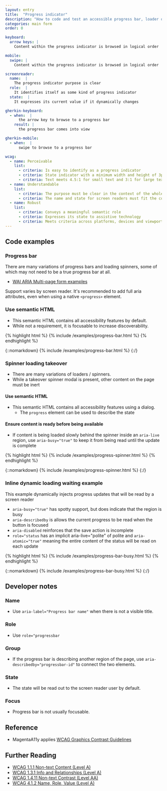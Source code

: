 ```yaml
---
layout: entry
title:  "Progress indicator"
description: "How to code and test an accessible progress bar, loader or spinner for Web"
categories: main form
order: 0

keyboard:
  arrow keys: |
    Content within the progress indicator is browsed in logical order

mobile:
  swipe: |
    Content within the progress indicator is browsed in logical order

screenreader:
  name:  |
    The progress indicator purpose is clear
  role:  |
    It identifies itself as some kind of progress indicator
  state:  |
    It expresses its current value if it dynamically changes

gherkin-keyboard: 
  - when:  |
      the arrow key to browse to a progress bar
    result: |
      the progress bar comes into view

gherkin-mobile:
  - when:  |
      swipe to browse to a progress bar

wcag:
  - name: Perceivable
    list:
      - criteria: Is easy to identify as a progress indicator
      - criteria: State indicator with a minimum width and height of 3px has at least 3:1 contrast ratio, or 4.5:1 if smaller
      - criteria: Text meets 4.5:1 for small text and 3:1 for large text
  - name: Understandable
    list:
      - criteria: The purpose must be clear in the context of the whole page
      - criteria: The name and state for screen readers must fit the context
  - name: Robust
    list:
      - criteria: Conveys a meaningful semantic role
      - criteria: Expresses its state to assistive technology
      - criteria: Meets criteria across platforms, devices and viewports
---
```


## Code examples

### Progress bar

There are many variations of progress bars and loading spinners, some of which may not need to be a true progress bar at all.

- [WAI ARIA Multi-page form examples](https://www.w3.org/WAI/tutorials/forms/multi-page/)

Support varies by screen reader. It's recommended to add full aria attributes, even when using a native `<progress>` element.

### Use semantic HTML

- This semantic HTML contains all accessibility features by default. 
- While not a requirement, it is focusable to increase discoverability.

{% highlight html %}
{% include /examples/progress-bar.html %}
{% endhighlight %}

{::nomarkdown}
<example>
{% include /examples/progress-bar.html %}
</example>
{:/}

### Spinner loading takeover

- There are many variations of loaders / spinners.
- While a takeover spinner modal is present, other content on the page must be inert

#### Use semantic HTML

- This semantic HTML contains all accessibility features using a dialog.
  - The `progress` element can be used to describe the state

#### Ensure content is ready before being available

- If content is being loaded slowly behind the spinner inside an `aria-live` region, use `aria-busy="true"` to keep it from being read until the update is complete

{% highlight html %}
{% include /examples/progress-spinner.html %}
{% endhighlight %}

{::nomarkdown}
<example>
{% include /examples/progress-spinner.html %}
</example>
{:/}

### Inline dynamic loading waiting example

This example dynamically injects progress updates that will be read by a screen reader

- `aria-busy="true"` has spotty support, but does indicate that the region is busy
- `aria-describedby` is allows the current progress to be read when the button is focused
- `aria-disabled` reinforces that the save action is incomplete
- `role="status` has an implicit aria-live="polite" of polite and `aria-atomic="true"` meaning the entire content of the status will be read on each update

{% highlight html %}
{% include /examples/progress-bar-busy.html %}
{% endhighlight %}

{::nomarkdown}
<example>
{% include /examples/progress-bar-busy.html %}
</example>
{:/}

## Developer notes

### Name
- Use `aria-label="Progress bar name"` when there is not a visible title.

### Role
- Use `role="progressbar`

### Group
- If the progress bar is describing another region of the page, use `aria-describedby="progressbar-id"` to connect the two elements.

### State
- The state will be read out to the screen reader user by default.

### Focus
- Progress bar is not usually focusable.

## Reference

- MagentaA11y applies [WCAG Graphics Contrast Guidelines](https://www.w3.org/WAI/GL/low-vision-a11y-tf/wiki/Graphics_Contrast)

## Further Reading
- [WCAG 1.1.1 Non-text Content (Level A)](https://www.w3.org/WAI/WCAG22/Understanding/non-text-content.html)
- [WCAG 1.3.1 Info and Relationships (Level A)](https://www.w3.org/WAI/WCAG22/Understanding/info-and-relationships)
- [WCAG 1.4.11 Non-text Contrast (Level AA)](https://www.w3.org/WAI/WCAG22/Understanding/non-text-contrast.html)
- [WCAG 4.1.2 Name, Role, Value (Level A)](https://www.w3.org/WAI/WCAG22/Understanding/name-role-value)
